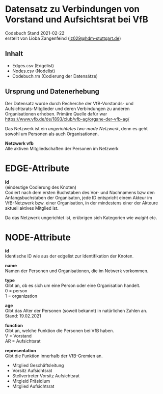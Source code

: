 # Datensatz zu Verbindungen von Vorstand und Aufsichtsrat bei VfB #
Codebuch Stand 2021-02-22   
erstellt von Lioba Zangenfeind (lz029@hdm-stuttgart.de)

## Inhalt
- Edges.csv (Edgelist)
- Nodes.csv (Nodelist)
- Codebuch.rm (Codierung der Datensätze)

## Ursprung und Datenerhebung
Der Datensatz wurde durch Recherche der VfB-Vorstands- und Aufsichtsrats-Mitglieder und deren Verbindungen zu anderen Organisationen erhoben. Primäre Quelle dafür war https://www.vfb.de/de/1893/club/vfb-ag/organe-der-vfb-ag/

Das Netzwerk ist ein *ungerichtetes two-mode Netzwerk*, denn es geht sowohl um Personen als auch Organisationen.

**Netzwerk vfb**  
Alle aktiven Mitgliedschaften der Personen im Netzwerk


# EDGE-Attribute

**id**  
(eindeutige Codierung des Knoten)   
Codiert nach dem ersten Buchstaben des Vor- und Nachnamens bzw den Anfangsbuchstaben der Organisaton, jede ID entspricht einem Akteur im VfB-Netzwerk bzw. einer Organisation, in der mindestens einer der Akteure aktuell aktives Mitglied ist.

Da das Netzwerk ungerichtet ist, erübrigen sich Kategorien wie *weight* etc.

# NODE-Attribute  
  
**id**  
Identische ID wie aus der edgelist zur Identifikation der Knoten.

**name**    
Namen der Personen und Organisationen, die im Netwerk vorkommen.
  
**type**    
Gibt an, ob es sich um eine Person oder eine Organisation handelt.   
0 = person    
1 = organization    


**age**   
Gibt das Alter der Personen (soweit bekannt) in natürlichen Zahlen an.     
Stand: 19.02.2021

**function**    
Gibt an, welche Funktion die Personen bei VfB haben.     
V = Vorstand     
AR = Aufsichtsrat  
  
**representation**    
Gibt die Funktion innerhalb der VfB-Gremien an.
- Mitglied Geschäftsleitung
- Vorsitz Aufsichtsrat
- Stellvertreter Vorsitz Aufsichtsrat
- Mitgleid Präsidium
- Mitglied Aufsichtsrat  

##
